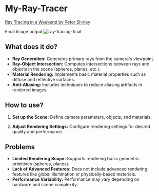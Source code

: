 # My-Ray-Tracer
[Ray Tracing in a Weekend by Peter Shirley](https://raytracing.github.io/books/RayTracingInOneWeekend)

Final Image output ![ray-tracing-final](https://github.com/azmine-1/My-Ray-Tracer/assets/76449596/780344ba-2572-4999-a940-9640d211dc3f)

## What does it do?

- **Ray Generation:** Generates primary rays from the camera's viewpoint.
- **Ray-Object Intersection:** Computes intersections between rays and objects in the scene (spheres, planes, etc.).
- **Material Rendering:** Implements basic material properties such as diffuse and reflective surfaces.
- **Anti-Aliasing:** Includes techniques to reduce aliasing artifacts in rendered images.

## How to use?

1. **Set up the Scene:**
   Define camera parameters, objects, and materials.

2. **Adjust Rendering Settings:**
   Configure rendering settings for desired quality and performance.



## Problems

- **Limited Rendering Scope:** Supports rendering basic geometric primitives (spheres, planes).
- **Lack of Advanced Features:** Does not include advanced rendering features like global illumination or physically-based materials.
- **Performance Variability:** Performance may vary depending on hardware and scene complexity.
